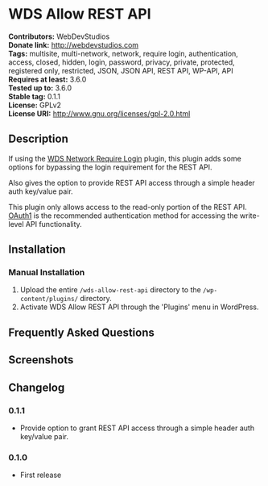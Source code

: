 # WDS Allow REST API #
**Contributors:**      WebDevStudios  
**Donate link:**       http://webdevstudios.com  
**Tags:**              multisite, multi-network, network, require login, authentication, access, closed, hidden, login, password, privacy, private, protected, registered only, restricted, JSON, JSON API, REST API, WP-API, API    
**Requires at least:** 3.6.0  
**Tested up to:**      3.6.0  
**Stable tag:**        0.1.1  
**License:**           GPLv2  
**License URI:**       http://www.gnu.org/licenses/gpl-2.0.html  

## Description ##

If using the [WDS Network Require Login](https://github.com/WebDevStudios/WDS-Network-Require-Login) plugin, this plugin adds some options for bypassing the login requirement for the REST API.

Also gives the option to provide REST API access through a simple header auth key/value pair.

This plugin only allows access to the read-only portion of the REST API. [OAuth1](https://github.com/WP-API/OAuth1) is the recommended authentication method for accessing the write-level API functionality. 

## Installation ##

### Manual Installation ###

1. Upload the entire `/wds-allow-rest-api` directory to the `/wp-content/plugins/` directory.
2. Activate WDS Allow REST API through the 'Plugins' menu in WordPress.

## Frequently Asked Questions ##


## Screenshots ##


## Changelog ##

### 0.1.1 ###
* Provide option to grant REST API access through a simple header auth key/value pair.

### 0.1.0 ###
* First release
